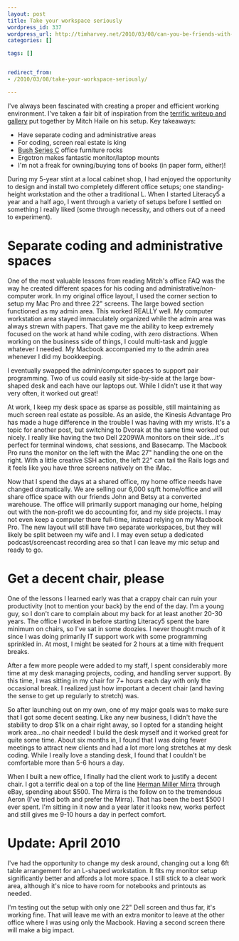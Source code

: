 ```yaml
---
layout: post
title: Take your workspace seriously
wordpress_id: 337
wordpress_url: http://timharvey.net/2010/03/08/can-you-be-friends-with-your-clients-i-think-so-2/
categories: []

tags: []


redirect_from:
- /2010/03/08/take-your-workspace-seriously/

---
```

I've always been fascinated with creating a proper and efficient working environment. I've taken a fair bit of inspiration from the [terrific writeup and gallery](http://www.biscade.com/office/) put together by Mitch Haile on his setup. Key takeaways:
* Have separate coding and administrative areas
* For coding, screen real estate is king
* [Bush Series C](http://www.officesimulator.com/Collections/SeriesC.htm) office furniture rocks
* Ergotron makes fantastic monitor/laptop mounts
* I'm not a freak for owning/buying tons of books (in paper form, either)!

During my 5-year stint at a local cabinet shop, I had enjoyed the opportunity to design and install two completely different office setups; one standing-height workstation and the other a traditional L. When I started Literacy5 a year and a half ago, I went through a variety of setups before I settled on something I really liked (some through necessity, and others out of a need to experiment).

# Separate coding and administrative spaces
One of the most valuable lessons from reading Mitch's office FAQ was the way he created different spaces for his coding and  administrative/non-computer work. In my original office layout, I used the corner section to setup my Mac Pro and three 22" screens. The large bowed section functioned as my admin area. This worked REALLY well. My computer workstation area stayed immaculately organized while the admin area was always strewn with papers. That gave me the ability to keep extremely focused on the work at hand while coding, with zero distractions. When working on the business side of things, I could multi-task and juggle whatever I needed. My Macbook accompanied my to the admin area whenever I did my bookkeeping.

I eventually swapped the admin/computer spaces to support pair programming. Two of us could easily sit side-by-side at the large bow-shaped desk and each have our laptops out. While I didn't use it that way very often, it worked out great!

At work, I keep my desk space as sparse as possible, still maintaining as much screen real estate as possible. As an aside, the Kinesis Advantage Pro has made a huge difference in the trouble I was having with my wrists. It's a topic for another post, but switching to Dvorak at the same time worked out nicely. I really like having the two Dell 2209WA monitors on their side...it's perfect for terminal windows, chat sessions, and Basecamp. The Macbook Pro runs the monitor on the left with the iMac 27" handling the one on the right. With a little creative SSH action, the left 22" can tail the Rails logs and it feels like you have three screens natively on the iMac.

Now that I spend the days at a shared office, my home office needs have changed dramatically. We are selling our 6,000 sq/ft home/office and will share office space with our friends John and Betsy at a converted warehouse. The office will primarily support managing our home, helping out with the non-profit we do accounting for, and my side projects. I may not even keep a computer there full-time, instead relying on my Macbook Pro. The new layout will still have two separate workspaces, but they will likely be split between my wife and I. I may even setup a dedicated podcast/screencast recording area so that I can leave my mic setup and ready to go.

# Get a decent chair, please

One of the lessons I learned early was that a crappy chair can ruin your productivity (not to mention your back) by the end of the day. I'm a young guy, so I don't care to complain about my back for at least another 20-30 years. The office I worked in before starting Literacy5 spent the bare minimum on chairs, so I've sat in some doozies. I never thought much of it since I was doing primarily IT support work with some programming sprinkled in. At most, I might be seated for 2 hours at a time with frequent breaks.

After a few more people were added to my staff, I spent considerably more time at my desk managing projects, coding, and handling server support. By this time, I was sitting in my chair for 7+ hours each day with only the occasional break. I realized just how important a decent chair (and having the sense to get up regularly to stretch) was.

So after launching out on my own, one of my major goals was to make sure that I got some decent seating. Like any new business, I didn't have the stability to drop $1k on a chair right away, so I opted for a standing height work area...no chair needed! I build the desk myself and it worked great for quite some time. About six months in, I found that I was doing fewer meetings to attract new clients and had a lot more long stretches at my desk coding. While I really love a standing desk, I found that I couldn't be comfortable more than 5-6 hours a day.

When I built a new office, I finally had the client work to justify a decent chair. I got a terrific deal on a top of the line [Herman Miller Mirra](http://www.hermanmiller.com/Products/Mirra-Chairs) through eBay, spending about $500. The Mirra is the follow on to the tremendous Aeron (I've tried both and prefer the Mirra). That has been the best $500 I ever spent. I'm sitting in it now and a year later it looks new, works perfect and still gives me 9-10 hours a day in perfect comfort.

# Update: April 2010

I've had the opportunity to change my desk around, changing out a long 6ft table arrangement for an L-shaped workstation. It fits my monitor setup significantly better and affords a lot more space. I still stick to a clear work area, although it's nice to have room for notebooks and printouts as needed.

I'm testing out the setup with only one 22" Dell screen and thus far, it's working fine. That will leave me with an extra monitor to leave at the other office where I was using only the Macbook. Having a second screen there will make a big impact.
